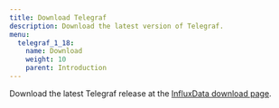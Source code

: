 ```yaml
---
title: Download Telegraf
description: Download the latest version of Telegraf.
menu:
  telegraf_1_18:
    name: Download
    weight: 10
    parent: Introduction
---
```




Download the latest Telegraf release at the [InfluxData download page](https://portal.influxdata.com/downloads).
